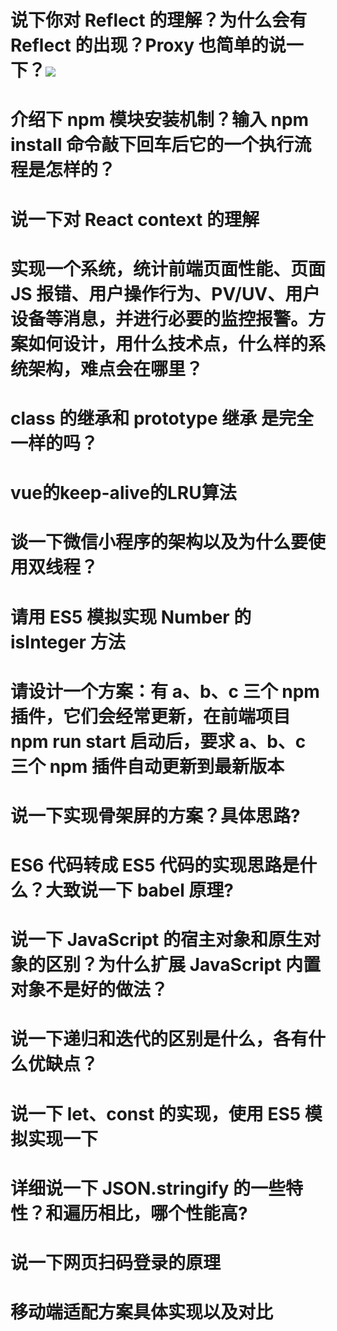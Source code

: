 # 说下你对 Reflect 的理解？为什么会有 Reflect 的出现？Proxy 也简单的说一下？![](https://github.com/lgwebdream/FE-Interview-Planet/issues/1203)
# 介绍下 npm 模块安装机制？输入 npm install 命令敲下回车后它的一个执行流程是怎样的？
# 说一下对 React context 的理解
# 实现一个系统，统计前端页面性能、页面 JS 报错、用户操作行为、PV/UV、用户设备等消息，并进行必要的监控报警。方案如何设计，用什么技术点，什么样的系统架构，难点会在哪里？
# class 的继承和 prototype 继承 是完全一样的吗？
# vue的keep-alive的LRU算法
# 谈一下微信小程序的架构以及为什么要使用双线程？
# 请用 ES5 模拟实现 Number 的 isInteger 方法
# 请设计一个方案：有 a、b、c 三个 npm 插件，它们会经常更新，在前端项目 npm run start 启动后，要求 a、b、c 三个 npm 插件自动更新到最新版本
# 说一下实现骨架屏的方案？具体思路?
# ES6 代码转成 ES5 代码的实现思路是什么？大致说一下 babel 原理?
# 说一下 JavaScript 的宿主对象和原生对象的区别？为什么扩展 JavaScript 内置对象不是好的做法？
# 说一下递归和迭代的区别是什么，各有什么优缺点？
# 说一下 let、const 的实现，使用 ES5 模拟实现一下
# 详细说一下 JSON.stringify 的一些特性？和遍历相比，哪个性能高?
# 说一下网页扫码登录的原理
# 移动端适配方案具体实现以及对比